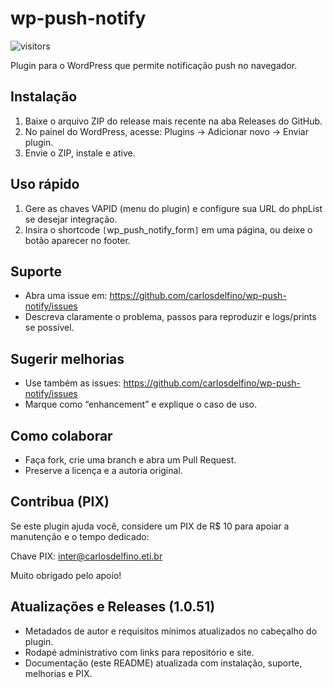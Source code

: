 # wp-push-notify

![visitors](https://visitor-badge.laobi.icu/badge?page_id=rapporttecnologia.wp-push-notify)

Plugin para o WordPress que permite notificação push no navegador.

## Instalação

1. Baixe o arquivo ZIP do release mais recente na aba Releases do GitHub.
2. No painel do WordPress, acesse: Plugins → Adicionar novo → Enviar plugin.
3. Envie o ZIP, instale e ative.

## Uso rápido

1. Gere as chaves VAPID (menu do plugin) e configure sua URL do phpList se desejar integração.
2. Insira o shortcode `[`wp_push_notify_form`]` em uma página, ou deixe o botão aparecer no footer.

## Suporte

- Abra uma issue em: https://github.com/carlosdelfino/wp-push-notify/issues
- Descreva claramente o problema, passos para reproduzir e logs/prints se possível.

## Sugerir melhorias

- Use também as issues: https://github.com/carlosdelfino/wp-push-notify/issues
- Marque como “enhancement” e explique o caso de uso.

## Como colaborar

- Faça fork, crie uma branch e abra um Pull Request.
- Preserve a licença e a autoria original.

## Contribua (PIX)

Se este plugin ajuda você, considere um PIX de R$ 10 para apoiar a manutenção e o tempo dedicado:

Chave PIX: inter@carlosdelfino.eti.br

Muito obrigado pelo apoio!

## Atualizações e Releases (1.0.51)

- Metadados de autor e requisitos mínimos atualizados no cabeçalho do plugin.
- Rodapé administrativo com links para repositório e site.
- Documentação (este README) atualizada com instalação, suporte, melhorias e PIX.

